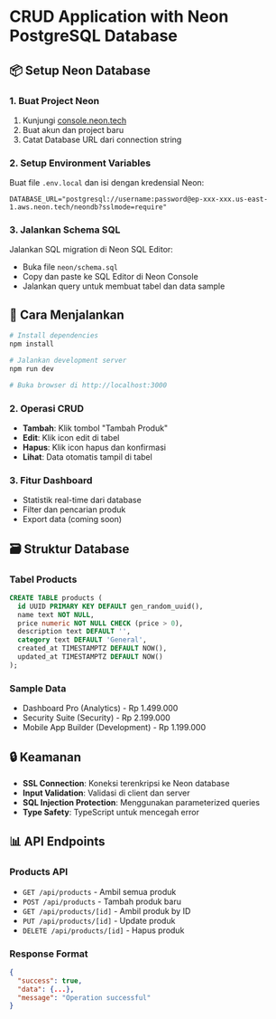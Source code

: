# CRUD Application with Neon PostgreSQL Database

## 📦 Setup Neon Database

### 1. Buat Project Neon
1. Kunjungi [console.neon.tech](https://console.neon.tech)
2. Buat akun dan project baru
3. Catat Database URL dari connection string

### 2. Setup Environment Variables
Buat file `.env.local` dan isi dengan kredensial Neon:

```env
DATABASE_URL="postgresql://username:password@ep-xxx-xxx.us-east-1.aws.neon.tech/neondb?sslmode=require"
```

### 3. Jalankan Schema SQL
Jalankan SQL migration di Neon SQL Editor:
- Buka file `neon/schema.sql`
- Copy dan paste ke SQL Editor di Neon Console
- Jalankan query untuk membuat tabel dan data sample

## 🚀 Cara Menjalankan

```bash
# Install dependencies
npm install

# Jalankan development server
npm run dev

# Buka browser di http://localhost:3000
```


### 2. Operasi CRUD
- **Tambah**: Klik tombol "Tambah Produk"
- **Edit**: Klik icon edit di tabel
- **Hapus**: Klik icon hapus dan konfirmasi
- **Lihat**: Data otomatis tampil di tabel

### 3. Fitur Dashboard
- Statistik real-time dari database
- Filter dan pencarian produk
- Export data (coming soon)

## 🗃️ Struktur Database

### Tabel Products
```sql
CREATE TABLE products (
  id UUID PRIMARY KEY DEFAULT gen_random_uuid(),
  name text NOT NULL,
  price numeric NOT NULL CHECK (price > 0),
  description text DEFAULT '',
  category text DEFAULT 'General',
  created_at TIMESTAMPTZ DEFAULT NOW(),
  updated_at TIMESTAMPTZ DEFAULT NOW()
);
```

### Sample Data
- Dashboard Pro (Analytics) - Rp 1.499.000
- Security Suite (Security) - Rp 2.199.000  
- Mobile App Builder (Development) - Rp 1.199.000

## 🔒 Keamanan

- **SSL Connection**: Koneksi terenkripsi ke Neon database
- **Input Validation**: Validasi di client dan server
- **SQL Injection Protection**: Menggunakan parameterized queries
- **Type Safety**: TypeScript untuk mencegah error

## 📊 API Endpoints

### Products API
- `GET /api/products` - Ambil semua produk
- `POST /api/products` - Tambah produk baru
- `GET /api/products/[id]` - Ambil produk by ID
- `PUT /api/products/[id]` - Update produk
- `DELETE /api/products/[id]` - Hapus produk

### Response Format
```json
{
  "success": true,
  "data": {...},
  "message": "Operation successful"
}
```

